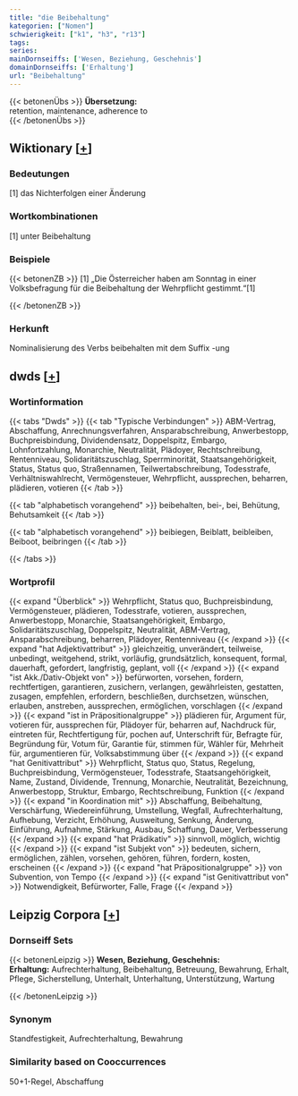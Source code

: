 ```yaml
---
title: "die Beibehaltung"
kategorien: ["Nomen"]
schwierigkeit: ["k1", "h3", "r13"]
tags:
series:
mainDornseiffs: ['Wesen, Beziehung, Geschehnis']
domainDornseiffs: ['Erhaltung']
url: "Beibehaltung"
---
```


{{< betonenÜbs >}}
**Übersetzung:**  
retention, maintenance, adherence to  
{{< /betonenÜbs >}}

## Wiktionary [[+](https://de.wiktionary.org/wiki/Beibehaltung)]

### Bedeutungen
[1] das Nichterfolgen einer Änderung  

### Wortkombinationen
[1] unter Beibehaltung  

### Beispiele
{{< betonenZB >}}
[1] „Die Österreicher haben am Sonntag in einer Volksbefragung für die Beibehaltung der Wehrpflicht gestimmt.“[1]  

{{< /betonenZB >}}
### Herkunft
Nominalisierung des Verbs beibehalten mit dem Suffix -ung  



## dwds [[+](https://www.dwds.de/wb/Beibehaltung)]

### Wortinformation
{{< tabs "Dwds" >}}
{{< tab "Typische Verbindungen" >}}
ABM-Vertrag, Abschaffung, Anrechnungsverfahren, Ansparabschreibung, Anwerbestopp, Buchpreisbindung, Dividendensatz, Doppelspitz, Embargo, Lohnfortzahlung, Monarchie, Neutralität, Plädoyer, Rechtschreibung, Rentenniveau, Solidaritätszuschlag, Sperrminorität, Staatsangehörigkeit, Status, Status quo, Straßennamen, Teilwertabschreibung, Todesstrafe, Verhältniswahlrecht, Vermögensteuer, Wehrpflicht, aussprechen, beharren, plädieren, votieren
{{< /tab >}}

{{< tab "alphabetisch vorangehend" >}}
beibehalten, bei-, bei, Behütung, Behutsamkeit
{{< /tab >}}

{{< tab "alphabetisch vorangehend" >}}
beibiegen, Beiblatt, beibleiben, Beiboot, beibringen
{{< /tab >}}

{{< /tabs >}}

### Wortprofil
{{< expand "Überblick" >}} Wehrpflicht, Status quo, Buchpreisbindung, Vermögensteuer, plädieren, Todesstrafe, votieren, aussprechen, Anwerbestopp, Monarchie, Staatsangehörigkeit, Embargo, Solidaritätszuschlag, Doppelspitz, Neutralität, ABM-Vertrag, Ansparabschreibung, beharren, Plädoyer, Rentenniveau {{< /expand >}}
{{< expand "hat Adjektivattribut" >}} gleichzeitig, unverändert, teilweise, unbedingt, weitgehend, strikt, vorläufig, grundsätzlich, konsequent, formal, dauerhaft, gefordert, langfristig, geplant, voll {{< /expand >}}
{{< expand "ist Akk./Dativ-Objekt von" >}} befürworten, vorsehen, fordern, rechtfertigen, garantieren, zusichern, verlangen, gewährleisten, gestatten, zusagen, empfehlen, erfordern, beschließen, durchsetzen, wünschen, erlauben, anstreben, aussprechen, ermöglichen, vorschlagen {{< /expand >}}
{{< expand "ist in Präpositionalgruppe" >}} plädieren für, Argument für, votieren für, aussprechen für, Plädoyer für, beharren auf, Nachdruck für, eintreten für, Rechtfertigung für, pochen auf, Unterschrift für, Befragte für, Begründung für, Votum für, Garantie für, stimmen für, Wähler für, Mehrheit für, argumentieren für, Volksabstimmung über {{< /expand >}}
{{< expand "hat Genitivattribut" >}} Wehrpflicht, Status quo, Status, Regelung, Buchpreisbindung, Vermögensteuer, Todesstrafe, Staatsangehörigkeit, Name, Zustand, Dividende, Trennung, Monarchie, Neutralität, Bezeichnung, Anwerbestopp, Struktur, Embargo, Rechtschreibung, Funktion {{< /expand >}}
{{< expand "in Koordination mit" >}} Abschaffung, Beibehaltung, Verschärfung, Wiedereinführung, Umstellung, Wegfall, Aufrechterhaltung, Aufhebung, Verzicht, Erhöhung, Ausweitung, Senkung, Änderung, Einführung, Aufnahme, Stärkung, Ausbau, Schaffung, Dauer, Verbesserung {{< /expand >}}
{{< expand "hat Prädikativ" >}} sinnvoll, möglich, wichtig {{< /expand >}}
{{< expand "ist Subjekt von" >}} bedeuten, sichern, ermöglichen, zählen, vorsehen, gehören, führen, fordern, kosten, erscheinen {{< /expand >}}
{{< expand "hat Präpositionalgruppe" >}} von Subvention, von Tempo {{< /expand >}}
{{< expand "ist Genitivattribut von" >}} Notwendigkeit, Befürworter, Falle, Frage {{< /expand >}}

## Leipzig Corpora [[+](https://corpora.uni-leipzig.de/en/res?word=Beibehaltung&corpusId=deu_newscrawl-public_2018)]

### Dornseiff Sets
{{< betonenLeipzig >}}
**Wesen, Beziehung, Geschehnis:**  
**Erhaltung:** Aufrechterhaltung, Beibehaltung, Betreuung, Bewahrung, Erhalt, Pflege, Sicherstellung, Unterhalt, Unterhaltung, Unterstützung, Wartung  

{{< /betonenLeipzig >}}

### Synonym
Standfestigkeit, Aufrechterhaltung, Bewahrung


### Similarity based on Cooccurrences
50+1-Regel, Abschaffung


